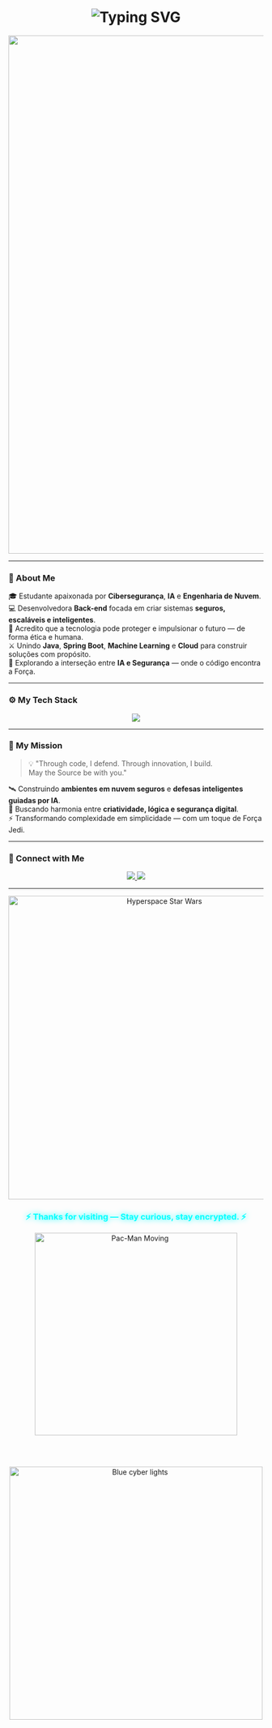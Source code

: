 <div align="center">
  
  <!-- Título com efeito de digitação e brilho azul -->
  <h1>
    <img src="https://readme-typing-svg.herokuapp.com?font=Orbitron&size=35&duration=4000&pause=500&color=00BFFF&center=true&vCenter=true&width=600&lines=✨+Welcome+to+Isabela's+Universe+✨;May+the+Code+Be+With+You+💫" alt="Typing SVG" />
  </h1>

  <!-- GIF cibernético / Star Wars vibe -->
  <img width="1536" height="1024" alt="image" src="https://github.com/user-attachments/assets/5977d972-56e3-4d37-8c50-34c0ecb8c05c" 
     /> 
     
</div>

---

### 💫 About Me  

🎓 Estudante apaixonada por **Cibersegurança**, **IA** e **Engenharia de Nuvem**.  
💻 Desenvolvedora **Back-end** focada em criar sistemas **seguros, escaláveis e inteligentes**.  
🧠 Acredito que a tecnologia pode proteger e impulsionar o futuro — de forma ética e humana.  
⚔️ Unindo **Java**, **Spring Boot**, **Machine Learning** e **Cloud** para construir soluções com propósito.  
🌌 Explorando a interseção entre **IA e Segurança** — onde o código encontra a Força.  

---

### ⚙️ My Tech Stack  

<p align="center">
  <img src="https://skillicons.dev/icons?i=java,spring,python,aws,js,html,css,react,angular,cs,cpp,linux,git,figma,mysql&theme=dark" />
</p>

---

### 🔐 My Mission  

> 💡 "Through code, I defend. Through innovation, I build.  
> May the Source be with you."

🛰️ Construindo **ambientes em nuvem seguros** e **defesas inteligentes guiadas por IA**.  
🌠 Buscando harmonia entre **criatividade, lógica e segurança digital**.  
⚡ Transformando complexidade em simplicidade — com um toque de Força Jedi.  

---

### 🌌 Connect with Me  

<p align="center">
  <a href="https://www.linkedin.com/in/isabeladevduarte" target="_blank">
    <img src="https://img.shields.io/badge/LinkedIn-00BFFF?logo=linkedin&style=for-the-badge&logoColor=white" />
  </a>
  <a href="mailto:mariaisabela3415@gmail.com">
    <img src="https://img.shields.io/badge/Email-0078D4?logo=gmail&style=for-the-badge&logoColor=white" />
  </a>
</p>

---

<div align="center">

  <!-- GIF Star Wars hiperespacial -->
  <img src="https://media.tenor.com/bmK5b6jsKFsAAAAC/hyperspace-star-wars.gif" width="600" alt="Hyperspace Star Wars">

  <h3 style="color:#00FFFF; text-shadow: 0 0 12px #00FFFF;">
    ⚡ Thanks for visiting — Stay curious, stay encrypted. ⚡
  </h3>

  <!-- Pac-Man GIF futurista -->
  <img src="https://user-images.githubusercontent.com/74038190/212284158-e840e285-664b-44d7-b79b-e264b5e54825.gif" width="400" alt="Pac-Man Moving">

  <br><br>

  <!-- Luzes cibernéticas -->
  <img src="https://media.tenor.com/znCO9q2DpI0AAAAC/blue-neon-line.gif" width="500" alt="Blue cyber lights">
</div>
